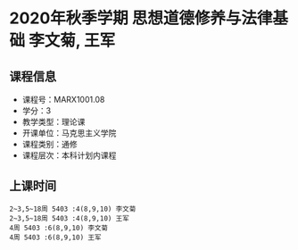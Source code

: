 # 2020年秋季学期 思想道德修养与法律基础 李文菊, 王军






## 课程信息

- 课程号：MARX1001.08
- 学分：3
- 教学类型：理论课
- 开课单位：马克思主义学院
- 课程类别：通修
- 课程层次：本科计划内课程

## 上课时间

```
2~3,5~18周 5403 :4(8,9,10) 李文菊
2~3,5~18周 5403 :4(8,9,10) 王军
4周 5403 :6(8,9,10) 李文菊
4周 5403 :6(8,9,10) 王军
```

